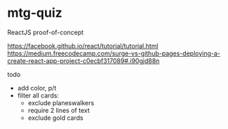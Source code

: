 # mtg-quiz
ReactJS proof-of-concept

https://facebook.github.io/react/tutorial/tutorial.html
https://medium.freecodecamp.com/surge-vs-github-pages-deploying-a-create-react-app-project-c0ecbf317089#.i90gjd88n

todo

- add color, p/t
- filter all cards:
  - exclude planeswalkers
  - require 2 lines of text
  - exclude gold cards
